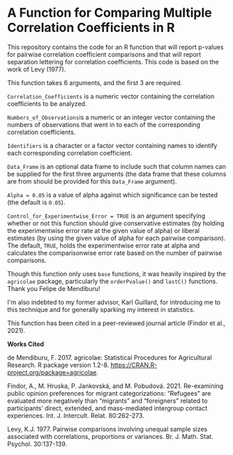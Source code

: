 # A Function for Comparing Multiple Correlation Coefficients in R

This repository contains the code for an R function that will report p-values for pairwise correlation coefficient comparisons and that will report separation lettering for correlation coefficients. This code is based on the work of Levy (1977).

This function takes 6 arguments, and the first 3 are required.

`Correlation_Coefficients` is a numeric vector containing the correlation coefficients to be analyzed.

`Numbers_of_Observations`is a numeric or an integer vector containing the numbers of observations that went in to each of the corresponding correlation coefficients.

`Identifiers` is a character or a factor vector containing names to identify each corresponding correlation coefficient.

`Data_Frame` is an optional data frame to include such that column names can be supplied for the first three arguments (the data frame that these columns are from should be provided for this `Data_Frame` argument).

`Alpha = 0.05` is a value of alpha against which significance can be tested (the default is `0.05`).

`Control_for_Experimentwise_Error = TRUE` is an argument specifying whether or not this function should give conservative estimates (by holding the experimentwise error rate at the given value of alpha) or liberal estimates (by using the given value of alpha for each pairwise comparison). The default, `TRUE`, holds the experimentwise error rate at alpha and calculates the comparisonwise error rate based on the number of pairwise comparisons.

Though this function only uses `base` functions, it was heavily inspired by the `agricolae` package, particularly the `orderPvalue()` and `lastC()` functions. Thank you Felipe de Mendiburu!

I'm also indebted to my former advisor, Karl Guillard, for introducing me to this technique and for generally sparking my interest in statistics.

This function has been cited in a peer-reviewed journal article (Findor et al., 2021).

<b>Works Cited</b>

de Mendiburu, F. 2017. agricolae: Statistical Procedures for Agricultural Research. R package version 1.2-8. <https://CRAN.R-project.org/package=agricolae>.

Findor, A., M. Hruska, P. Jankovská, and M. Pobudová. 2021. Re-examining public opinion preferences for migrant categorizations: “Refugees” are evaluated more negatively than “migrants” and “foreigners” related to participants’ direct, extended, and mass-mediated intergroup contact experiences. Int. J. Intercult. Relat. 80:262-273.

Levy, K.J. 1977. Pairwise comparisons involving unequal sample sizes associated with correlations, proportions or variances. Br. J. Math. Stat. Psychol. 30:137-139.
